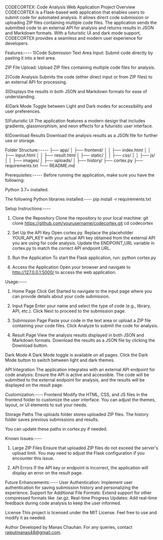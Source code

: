 CODECORTEX: Code Analysis Web Application
Project Overview
CODECORTEX is a Flask-based web application that enables users to submit code for automated analysis. It allows direct code submission or uploading ZIP files containing multiple code files. The application sends the submitted code to an external API for analysis and returns results in JSON and Markdown formats. With a futuristic UI and dark mode support, CODECORTEX provides a seamless and modern user experience for developers.

Features:----
1)Code Submission
Text Area Input: Submit code directly by pasting it into a text area.

ZIP File Upload: Upload ZIP files containing multiple code files for analysis.

2)Code Analysis
Submits the code (either direct input or from ZIP files) to an external API for processing.

3)Displays the results in both JSON and Markdown formats for ease of understanding.

4)Dark Mode
Toggle between Light and Dark modes for accessibility and user preferences.

5)Futuristic UI
The application features a modern design that includes gradients, glassmorphism, and neon effects for a futuristic user interface.

6)Download Results
Download the analysis results as a JSON file for further use or storage.

Folder Structure:-----
├── app/
│   ├── frontend/
│   │   ├── index.html
│   │   ├── input.html
│   │   ├── result.html
│   ├── static/
│   │   ├── css/
│   │   ├── js/
│   │   ├── images/
│   ├── uploads/
│   ├── history/
├── cortex.py
├── requirements.txt
└── README.md

Prerequisites:-----
Before running the application, make sure you have the following:

Python 3.7+ installed.

The following Python libraries installed:----
pip install -r requirements.txt

Setup Instructions:----
1. Clone the Repository
Clone the repository to your local machine:
git clone https://github.com/yourusername/codecortex.git
cd codecortex

2. Set Up the API Key
Open cortex.py.
Replace the placeholder YOUR_API_KEY with your actual API key obtained from the external API you are using for code analysis.
Update the ENDPOINT_URL variable in cortex.py to match the correct API endpoint URL.

3. Run the Application
To start the Flask application, run:
python cortex.py

4. Access the Application
Open your browser and navigate to http://127.0.0.1:5000/ to access the web application.

Usage:----
1. Home Page
Click Get Started to navigate to the input page where you can provide details about your code submission.

2. Input Page
Enter your name and select the type of code (e.g., library, API, etc.).
Click Next to proceed to the submission page.

3. Submission Page
Paste your code in the text area or upload a ZIP file containing your code files.
Click Analyze to submit the code for analysis.

4. Result Page
View the analysis results displayed in both JSON and Markdown formats.
Download the results as a JSON file by clicking the Download button.

Dark Mode
A Dark Mode toggle is available on all pages.
Click the Dark Mode button to switch between light and dark themes.

API Integration
The application integrates with an external API endpoint for code analysis:
Ensure the API is active and accessible.
The code will be submitted to the external endpoint for analysis, and the results will be displayed on the result page.

Customization:----
Frontend
Modify the HTML, CSS, and JS files in the frontend folder to customize the user interface.
You can adjust the themes, layout, or UI elements to suit your needs.

Storage Paths
The uploads folder stores uploaded ZIP files.
The history folder saves previous submissions and results.

You can update these paths in cortex.py if needed.

Known Issues:----
1. Large ZIP Files
Ensure that uploaded ZIP files do not exceed the server's upload limit. You may need to adjust the Flask configuration if you encounter this issue.

2. API Errors
If the API key or endpoint is incorrect, the application will display an error on the result page.

Future Enhancements:----
User Authentication: Implement user authentication for saving submission history and personalizing the experience.
Support for Additional File Formats: Extend support for other compressed formats like .tar.gz.
Real-time Progress Updates: Add real-time feedback during code analysis to keep the user informed.

License
This project is licensed under the MIT License. Feel free to use and modify it as needed.

Author
Developed by Manas Chauhan. For any queries, contact rajputmanas48@gmail.com.




